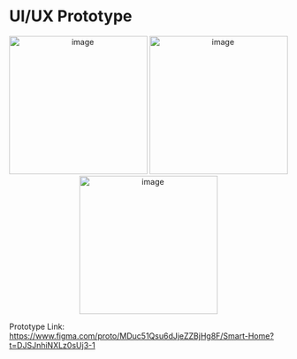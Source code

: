 # UI/UX Prototype

<div align="center">
    <img src="https://github.com/user-attachments/assets/6be90ace-7c20-4426-b082-6255b75135b0" alt="image" width="250"/>
    <img src="https://github.com/user-attachments/assets/96f74259-b9a9-471f-8e6b-1ab21d56d3d6" alt="image" width="250"/>
    <img src="https://github.com/user-attachments/assets/9e8ac5bd-6896-4ca3-8f50-cdeccc23948b" alt="image" width="250"/>
</div>

Prototype Link: https://www.figma.com/proto/MDuc51Qsu6dJjeZZBjHg8F/Smart-Home?t=DJSJnhiNXLz0sUj3-1
